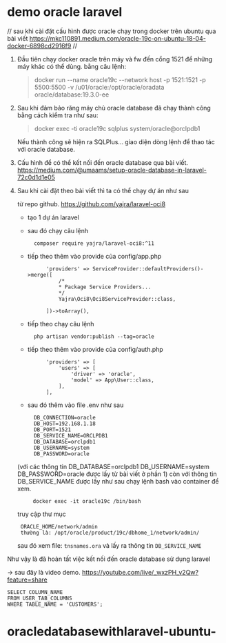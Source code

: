 # demo oracle laravel

// sau khi cài đặt cấu hình được oracle chạy trong docker trên ubuntu qua bài viết
https://mkc110891.medium.com/oracle-19c-on-ubuntu-18-04-docker-6898cd2916f9
//

1. Đầu tiên chạy docker oracle trên máy và fw đến cổng 1521 để những máy khác có thể dùng.
bằng câu lệnh:
        
    > docker run --name oracle19c --network host -p 1521:1521 -p 5500:5500 -v /u01/oracle:/opt/oracle/oradata oracle/database:19.3.0-ee
2. Sau khi đảm bảo răng máy chủ oracle database đã chạy thành công bằng cách kiểm tra như sau:

     > docker exec -ti oracle19c sqlplus system/oracle@orclpdb1
     
    Nếu thành công sẽ hiện ra SQLPlus... giao diện dòng lệnh để thao tác với oracle database.
3. Cấu hình để có thể kết nối đến oracle database qua bài viết.
https://medium.com/@umaams/setup-oracle-database-in-laravel-72c0d1d1e05

4. Sau khi cài đặt theo bài viết thì ta có thể chạy dự án như sau

    từ repo github. https://github.com/yajra/laravel-oci8
    
    - tạo 1 dự án laravel 
    - sau đó chạy câu lệnh 
            
            composer require yajra/laravel-oci8:^11
    - tiếp theo thêm vào provide của config/app.php

                'providers' => ServiceProvider::defaultProviders()->merge([
                    /*
                    * Package Service Providers...
                    */
                    Yajra\Oci8\Oci8ServiceProvider::class,

                ])->toArray(),

    - tiếp theo chạy câu lệnh

            php artisan vendor:publish --tag=oracle

    - tiếp theo thêm vào provide của config/auth.php

                'providers' => [
                    'users' => [
                        'driver' => 'oracle',
                        'model' => App\User::class,
                    ],
                ],

    - sau đó thêm vào file .env như sau
            
            DB_CONNECTION=oracle
            DB_HOST=192.168.1.18
            DB_PORT=1521
            DB_SERVICE_NAME=ORCLPDB1
            DB_DATABASE=orclpdb1
            DB_USERNAME=system
            DB_PASSWORD=oracle

    (với các thông tin 
            DB_DATABASE=orclpdb1
            DB_USERNAME=system
            DB_PASSWORD=oracle
    được lấy từ bài viết ở phần 1)
    còn với thông tin DB_SERVICE_NAME được lấy như sau
    chạy lệnh bash vào container để xem.

            docker exec -it oracle19c /bin/bash
    truy cập thư mục 

        ORACLE_HOME/network/admin
        thường là: /opt/oracle/product/19c/dbhome_1/network/admin/
    sau đó xem file: ```tnsnames.ora``` và lấy ra thông tin ```DB_SERVICE_NAME```

Như vậy là đã hoàn tất việc kết nối đến oracle database sử dụng laravel

-> sau đây là video demo.
https://youtube.com/live/_wxzPH_v2Qw?feature=share
    
    


    SELECT COLUMN_NAME
    FROM USER_TAB_COLUMNS
    WHERE TABLE_NAME = 'CUSTOMERS';


# oracledatabasewithlaravel-ubuntu-
